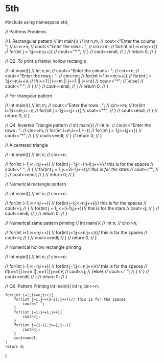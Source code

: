 # 5th
#include<iostream>
using namespace std;

// Patterns Problems

//1. Rectangular pattern
// int main(){
//     int n,m;
//     cout<<"Enter the colums : ";
//     cin>>n;
//     cout<<"Enter the rows : ";
//     cin>>m;
//     for(int i=1;i<=m;i++){
//         for(int j = 1;j<=n;j++){
//             cout<<"* ";
//         }
//         cout<<endl; 
//     }
//     return 0;
// }


// Q2. To print a frame/ hollow rectangle

// int main(){
//     int n,m;
//     cout<<"Enter the colums : ";
//     cin>>n;
//     cout<<"Enter the rows : ";
//     cin>>m;
//     for(int i=1;i<=m;i++){
//         for(int j = 1;j<=n;j++){
//             if(i==1 || i==m || j==1 || j==n){
//                 cout<<"*";
//             }else{
//                 cout<<" ";
//             }
//         }
//         cout<<endl; 
//     }
//     return 0;
// }


// For triangular pattern

// int main(){
//     int m;
//     cout<<"Enter the rows : ";
//     cin>>m;
//     for(int i=1;i<=m;i++){
//         for(int j = 1;j<=i;j++){
//             cout<<"*";
//         }
//         cout<<endl; 
//     }
//     return 0;
// }



// Q4. Inverted Triangle pattern
// int main(){
//     int m;
//     cout<<"Enter the rows : ";
//     cin>>m;
//     for(int i=m;i>=1;i--){
//         for(int j = 1;j<=i;j++){
//             cout<<"*";
//         }
//         cout<<endl; 
//     }
//     return 0;
// }


// A centered triangle

// int main(){
//     int n;
//     cin>>n;

//     for(int i=1;i<=n;i++){
//         for(int j=1;j<=(n-i);j++){// this is for the spaces
//             cout<<" ";
//         }
//         for(int j = 1;j<=2*i-1;j++){// this is for the stars
//             cout<<"*";
//         }
//         cout<<endl;
//     }
//     return 0;
// }


// Numerical rectangle pattern

// int main(){
//     int n;
//     cin>>n;

//     for(int i=1;i<=n;i++){
//         for(int j=i;j<=n;j++){// this is for the spaces
//             cout<<j;
//         }
//         for(int j = 1;j<=(i-1);j++){// this is for the stars
//             cout<<j;
//         }
//         cout<<endl;
//     }
//     return 0;
// }

// Numerical same pattern printing
// int main(){
//     int n;
//     cin>>n;

//     for(int i=1;i<=n;i++){
//         for(int j=1;j<=n;j++){// this is for the spaces
//             cout<<j;
//         }
//         cout<<endl;
//     }
//     return 0;
// }

// Numerical hollow rectangle printing

// int main(){
//     int n;
//     cin>>n;

//     for(int i=1;i<=n;i++){
//         for(int j=1;j<=n;j++){// this is for the spaces
//             if(i==1 || i==n || j==1 || j==n){
//                 cout<<j;
//             }else{
//                 cout<<" ";
//             }
//         }
//         cout<<endl;
//     }
//     return 0;
// }

// Q9. Pattern Printing
int main(){
    int n;
    cin>>n;
    

    for(int i=1;i<=n;i++){
        for(int j=1;j<=(n-i);j++){// this is for the spaces
            cout<<" ";
        }
        for(int j=1;j<=i;j++){
            cout<<j;
        }
        for(int j=(i-1);j>=1;j--){
            cout<<j;
        }
        cout<<endl;
    }
    return 0;
}
